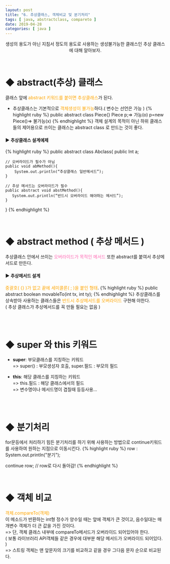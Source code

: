 ```yaml
---
layout: post
title: "6. 추상클래스, 객체비교 및 분기처리"
tags: [ java, abstractclass, compareto ]
date: 2019-04-28
categories: [ java ]
---
```


<p align="center">
    생성의 용도가 아닌 지침서 정도의 용도로 사용하는 생성불가능한 클래스인 추상 클래스에 대해 알아보자.
</p><br/>

# ◆ abstract(추상) 클래스
클래스 앞에 <font color="orange">abstract 키워드를 붙이면 추상클래스</font>가 된다. 

- 추상클래스는 기본적으로 <font color="orange">객체생성이 불가능</font>하다.( 변수는 선언은 가능 ) 
{% highlight ruby %}
public abstract class Piece{}
Piece p;=> 가능(o)
p=new Piece()=> 불가능(x)
{% endhighlight %}
객체 설계의 목적이 아닌 하위 클래스들의 제어용으로 쓰이는 클래스는 abstract class 로 만드는 것이 좋다.

#### ▶ 추상클래스 설계예제
{% highlight ruby %}
public abstract class Abclass{
    public Int a;
    
    // 오버라이드가 필수가 아님
    public void abMethod(){
		System.out.println(“추상클래스 일반메서드”);
    }
    
    // 추상 메서드는 오버라이드가 필수
    public abstract void abstMethod(){
	   System.out.println(“반드시 오버라이드 해야하는 메서드”);
    }
}
{% endhighlight %}

<br/>

# ◆ abstract method ( 추상 메서드 )
추상클래스 안에서 쓰이는 <font color="hotpink">오버라이드가 목적인 메서드</font> 또한 abstract를 붙여서 추상메서드로 만든다.
<br/>

#### ▶ 추상메서드 설계 
<font color="orange">중괄호( {} )가 없고 끝에 세미콜론( ; )을 붙인 형태</font>.
{% highlight ruby %}
public abstract boolean movableTo(int tx, int ty);
{% endhighlight %}
추상클래스를 상속받아 사용하는 클래스들은 <font color="orange">반드시 추상메서드를 오버라이드</font> 구현해 야한다.<br/>
( 추상 클래스가 추상메서드를 꼭 만들 필요는 없음 )

<br/><br/>

# ◆ super 와 this 키워드
- <b>super</b>: 부모클래스를 지칭하는 키워드 <br/>
=> super() : 부모생성자 호출, super.필드 : 부모의 필드

- <b>this</b>: 해당 클래스를 지칭하는 키워드<br/>
=> this.필드 : 해당 클래스에서의 필드<br/>
=> 변수명이나 메서드명이 겹칠때 등등사용...

<br/><br/>

# ◆ 분기처리
for문등에서 처리하기 힘든 분기처리를 하기 위해 사용하는 방법으로 continue키워드를 사용하여 원하는 지점으로 이동시킨다.
{% highlight ruby %}
row :
    System.out.println("분기");
    
continue row;  // row로 다시 돌아감!
{% endhighlight %}

<br/>

# ◆ 객체 비교
<font color="orange">객체.compareTo(객체)</font> <br/>
이 메소드가 반환하는 int형 정수가 양수일 때는 앞에 객체가 큰 것이고, 음수일대는 매개변수 객체가 더 큰 값을 가진 것이다.<br/>
=> 단, 객체 클래스 내부에 compareTo메서드가 오버라이드 되어있어야 한다.<br/> 
( 보통 라이브러리 API객체들 같은 경우에 대부분 해당 메서드가 오버라이드 되어있다. )<br/>
=> 스트링 객체는 맨 앞문자의 크기를 비교하고 같을 경우 그다음 문자 순으로 비교된다.





<br/>
